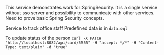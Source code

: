 This service demonstrates work for SpringSecurity. 
It is a single service without sso server and possibility to 
communicate with other services. Need to prove basic Spring Security concepts.

Service to track office staff
Predefined data is in `data.sql`

To update status of the person
``curl -X PATCH "http://localhost:8082/api/card/5555" -H "accept: */*" -H "Content-Type: text/plain" -d "true"``